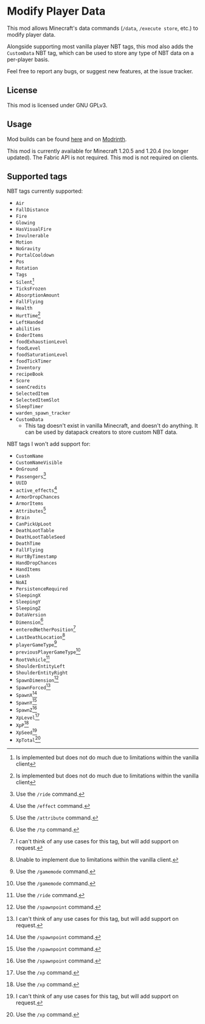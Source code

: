 # Modify Player Data

This mod allows Minecraft's data commands (`/data`, `/execute store`, etc.) to modify player data.

Alongside supporting most vanilla player NBT tags, this mod also adds the `CustomData` NBT tag,
which can be used to store any type of NBT data on a per-player basis.

Feel free to report any bugs, or suggest new features, at the issue tracker.

## License

This mod is licensed under GNU GPLv3.

## Usage

Mod builds can be found [here](https://github.com/eclipseisoffline/modifyplayerdata/packages/2069488) and on [Modrinth](https://modrinth.com/mod/modify-player-data).

This mod is currently available for Minecraft 1.20.5 and 1.20.4 (no longer updated).
The Fabric API is not required. This mod is not required on clients.

## Supported tags

NBT tags currently supported:

- `Air`
- `FallDistance`
- `Fire`
- `Glowing`
- `HasVisualFire`
- `Invulnerable`
- `Motion`
- `NoGravity`
- `PortalCooldown`
- `Pos`
- `Rotation`
- `Tags`
- `Silent`[^9]
- `TicksFrozen`
- `AbsorptionAmount`
- `FallFlying`
- `Health`
- `HurtTime`[^9]
- `LeftHanded`
- `abilities`
- `EnderItems`
- `foodExhaustionLevel`
- `foodLevel`
- `foodSaturationLevel`
- `foodTickTimer`
- `Inventory`
- `recipeBook`
- `Score`
- `seenCredits`
- `SelectedItem`
- `SelectedItemSlot`
- `SleepTimer`
- `warden_spawn_tracker`
- `CustomData`
  - This tag doesn't exist in vanilla Minecraft, and doesn't do anything. It can be used by datapack creators to store custom NBT data.

NBT tags I won't add support for:

- `CustomName`
- `CustomNameVisible`
- `OnGround`
- `Passengers`[^1]
- `UUID`
- `active_effects`[^3]
- `ArmorDropChances`
- `ArmorItems`
- `Attributes`[^4]
- `Brain`
- `CanPickUpLoot`
- `DeathLootTable`
- `DeathLootTableSeed`
- `DeathTime`
- `FallFlying`
- `HurtByTimestamp`
- `HandDropChances`
- `HandItems`
- `Leash`
- `NoAI`
- `PersistenceRequired`
- `SleepingX`
- `SleepingY`
- `SleepingZ`
- `DataVersion`
- `Dimension`[^2]
- `enteredNetherPosition`[^10]
- `LastDeathLocation`[^8]
- `playerGameType`[^7]
- `previousPlayerGameType`[^7]
- `RootVehicle`[^1]
- `ShoulderEntityLeft`
- `ShoulderEntityRight`
- `SpawnDimension`[^5]
- `SpawnForced`[^10]
- `SpawnX`[^5]
- `SpawnY`[^5]
- `SpawnZ`[^5]
- `XpLevel`[^6]
- `XpP`[^6]
- `XpSeed`[^10]
- `XpTotal`[^6]

[^1]: Use the `/ride` command.
[^2]: Use the `/tp` command.
[^3]: Use the `/effect` command.
[^4]: Use the `/attribute` command.
[^5]: Use the `/spawnpoint` command.
[^6]: Use the `/xp` command.
[^7]: Use the `/gamemode` command.
[^8]: Unable to implement due to limitations within the vanilla client.
[^9]: Is implemented but does not do much due to limitations within the vanilla client
[^10]: I can't think of any use cases for this tag, but will add support on request.
